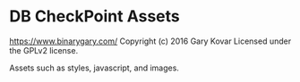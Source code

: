 # DB CheckPoint Assets #
https://www.binarygary.com/
Copyright (c) 2016 Gary Kovar
Licensed under the GPLv2 license.

Assets such as styles, javascript, and images.